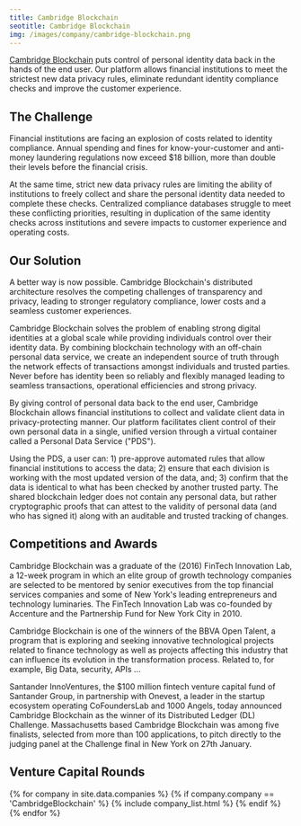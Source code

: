 ```yaml
---
title: Cambridge Blockchain
seotitle: Cambridge Blockchain
img: /images/company/cambridge-blockchain.png
---
```


<a href="http://cambridge-blockchain.com/">Cambridge Blockchain</a> puts control of personal identity data back in the hands of the end user. Our platform allows financial institutions to meet the strictest new data privacy rules, eliminate redundant identity compliance checks and improve the customer experience.

## The Challenge

Financial institutions are facing an explosion of costs related to identity compliance. Annual spending and fines for know-your-customer and anti-money laundering regulations now exceed $18 billion, more than double their levels before the financial crisis. 

At the same time, strict new data privacy rules are limiting the ability of institutions to freely collect and share the personal identity data needed to complete these checks. Centralized compliance databases struggle to meet these conflicting priorities, resulting in duplication of the same identity checks across institutions and severe impacts to customer experience and operating costs.

## Our Solution

A better way is now possible. Cambridge Blockchain's distributed architecture resolves the competing challenges of transparency and privacy, leading to stronger regulatory compliance, lower costs and a seamless customer experiences.

Cambridge Blockchain solves the problem of enabling strong digital identities at a global scale while providing individuals control over their identity data. By combining blockchain technology with an off-chain personal data service, we create an independent source of truth through the network effects of transactions amongst individuals and trusted parties. Never before has identity been so reliably and flexibly managed leading to seamless transactions, operational efficiencies and strong privacy.

By giving control of personal data back to the end user, Cambridge Blockchain allows financial institutions to collect and validate client data in privacy-protecting manner. Our platform facilitates client control of their own personal data in a single, unified version through a virtual container called a Personal Data Service ("PDS"). 

Using the PDS, a user can: 1) pre-approve automated rules that allow financial institutions to access the data; 2) ensure that each division is working with the most updated version of the data, and; 3) confirm that the data is identical to what has been checked by another trusted party. The shared blockchain ledger does not contain any personal data, but rather cryptographic proofs that can attest to the validity of personal data (and who has signed it) along with an auditable and trusted tracking of changes.

## Competitions and Awards

Cambridge Blockchain was a graduate of the (2016) FinTech Innovation Lab, a 12-week program in which an elite group of growth technology companies are selected to be mentored by senior executives from the top financial services companies and some of New York's leading entrepreneurs and technology luminaries. The FinTech Innovation Lab was co-founded by Accenture and the Partnership Fund for New York City in 2010.

Cambridge Blockchain is one of the winners of the BBVA Open Talent, a program that is exploring and seeking innovative technological projects related to finance technology as well as projects affecting this industry that can influence its evolution in the transformation process. Related to, for example, Big Data, security, APIs ...

Santander InnoVentures, the $100 million fintech venture capital fund of Santander Group, in partnership with Onevest, a leader in the startup ecosystem operating CoFoundersLab and 1000 Angels, today announced Cambridge Blockchain as the winner of its Distributed Ledger (DL) Challenge. Massachusetts based Cambridge Blockchain was among five finalists, selected from more than 100 applications, to pitch directly to the judging panel at the Challenge final in New York on 27th January.

## Venture Capital Rounds

{% for company in site.data.companies %}
{% if company.company == 'CambridgeBlockchain' %}
{% include company_list.html %}
{% endif %}
{% endfor %}